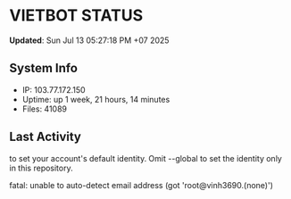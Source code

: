 # VIETBOT STATUS
**Updated**: Sun Jul 13 05:27:18 PM +07 2025

## System Info
- IP: 103.77.172.150
- Uptime: up 1 week, 21 hours, 14 minutes
- Files: 41089

## Last Activity

to set your account's default identity.
Omit --global to set the identity only in this repository.

fatal: unable to auto-detect email address (got 'root@vinh3690.(none)')

